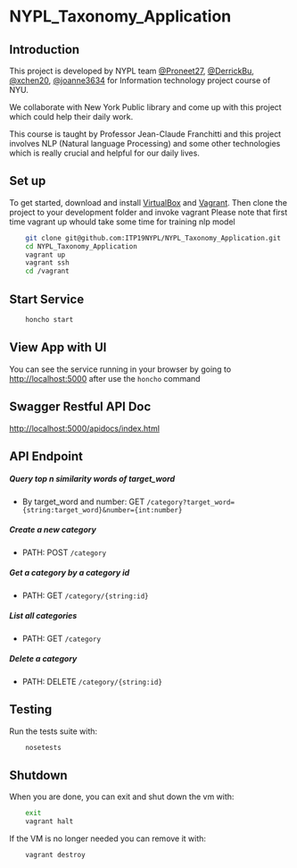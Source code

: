 # NYPL_Taxonomy_Application

## Introduction

This project is developed by NYPL team [@Proneet27](https://github.com/Proneet27), [@DerrickBu](https://github.com/DerrickBu), [@xchen20](https://github.com/xchen20), [@joanne3634](https://github.com/joanne3634) for Information technology project course of NYU.

We collaborate with New York Public library and come up with this project which could help their daily work.

This course is taught by Professor Jean-Claude Franchitti and this project involves NLP (Natural language Processing)
and some other technologies which is really crucial and helpful for our daily lives.

## Set up
To get started, download and install [VirtualBox](https://www.virtualbox.org/) and [Vagrant](https://www.vagrantup.com/). Then clone the project to your development folder and invoke vagrant
Please note that first time vagrant up whould take some time for training nlp model

```bash
    git clone git@github.com:ITP19NYPL/NYPL_Taxonomy_Application.git
    cd NYPL_Taxonomy_Application
    vagrant up
    vagrant ssh
    cd /vagrant
```

## Start Service

```bash
    honcho start
```

## View App with UI
You can see the service running in your browser by going to
[http://localhost:5000](http://localhost:5000) after use the `honcho` command

## Swagger Restful API Doc

[http://localhost:5000/apidocs/index.html](http://localhost:5000/apidocs/index.html)

## API Endpoint

##### Query top n similarity words of target_word

- By target_word and number:  GET `/category?target_word={string:target_word}&number={int:number}`

##### Create a new category

- PATH: POST `/category`

##### Get a category by a category id

- PATH: GET `/category/{string:id} `

##### List all categories

- PATH: GET `/category`

##### Delete a category

- PATH: DELETE `/category/{string:id} `


## Testing
Run the tests suite with:
```sh
    nosetests
```

## Shutdown
When you are done, you can exit and shut down the vm with:

```bash
    exit
    vagrant halt
```

If the VM is no longer needed you can remove it with:

```bash
    vagrant destroy
```
